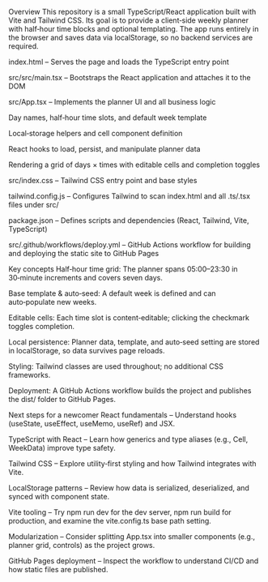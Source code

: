 Overview
This repository is a small TypeScript/React application built with Vite and Tailwind CSS.
Its goal is to provide a client‑side weekly planner with half‑hour time blocks and optional templating. The app runs entirely in the browser and saves data via localStorage, so no backend services are required.

index.html – Serves the page and loads the TypeScript entry point

src/src/main.tsx – Bootstraps the React application and attaches it to the DOM

src/App.tsx – Implements the planner UI and all business logic

Day names, half‑hour time slots, and default week template

Local‐storage helpers and cell component definition

React hooks to load, persist, and manipulate planner data

Rendering a grid of days × times with editable cells and completion toggles

src/index.css – Tailwind CSS entry point and base styles

tailwind.config.js – Configures Tailwind to scan index.html and all .ts/.tsx files under src/

package.json – Defines scripts and dependencies (React, Tailwind, Vite, TypeScript)

src/.github/workflows/deploy.yml – GitHub Actions workflow for building and deploying the static site to GitHub Pages

Key concepts
Half‑hour time grid: The planner spans 05:00–23:30 in 30‑minute increments and covers seven days.

Base template & auto‑seed: A default week is defined and can auto‑populate new weeks.

Editable cells: Each time slot is content‑editable; clicking the checkmark toggles completion.

Local persistence: Planner data, template, and auto‑seed setting are stored in localStorage, so data survives page reloads.

Styling: Tailwind classes are used throughout; no additional CSS frameworks.

Deployment: A GitHub Actions workflow builds the project and publishes the dist/ folder to GitHub Pages.

Next steps for a newcomer
React fundamentals – Understand hooks (useState, useEffect, useMemo, useRef) and JSX.

TypeScript with React – Learn how generics and type aliases (e.g., Cell, WeekData) improve type safety.

Tailwind CSS – Explore utility‑first styling and how Tailwind integrates with Vite.

LocalStorage patterns – Review how data is serialized, deserialized, and synced with component state.

Vite tooling – Try npm run dev for the dev server, npm run build for production, and examine the vite.config.ts base path setting.

Modularization – Consider splitting App.tsx into smaller components (e.g., planner grid, controls) as the project grows.

GitHub Pages deployment – Inspect the workflow to understand CI/CD and how static files are published.

